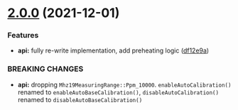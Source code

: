 # [2.0.0](https://github.com/malokhvii-eduard/arduino-mhz19/compare/v1.0.0...v2.0.0) (2021-12-01)


### Features

* **api:** fully re-write implementation, add preheating logic ([df12e9a](https://github.com/malokhvii-eduard/arduino-mhz19/commit/df12e9a9f267dab4b59b7c86ce86e06508477581))


### BREAKING CHANGES

* **api:** dropping `Mhz19MeasuringRange::Ppm_10000`.
`enableAutoCalibration()` renamed to `enableAutoBaseCalibration()`,
`disableAutoCalibration()` renamed to `disableAutoBaseCalibration()`
